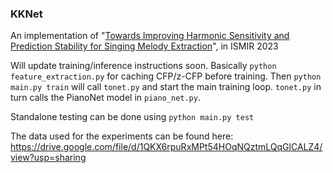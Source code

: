 ### KKNet

An implementation of "[Towards Improving Harmonic Sensitivity and Prediction Stability for Singing Melody Extraction](https://arxiv.org/abs/2308.02723)", in ISMIR 2023

Will update training/inference instructions soon. Basically ``python feature_extraction.py`` for caching CFP/z-CFP before training. Then ``python main.py train`` will call ``tonet.py`` and start the main training loop. ``tonet.py`` in turn calls the PianoNet model in ``piano_net.py``.

Standalone testing can be done using ``python main.py test``

The data used for the experiments can be found here: https://drive.google.com/file/d/1QKX6rpuRxMPt54HOqNQztmLQqGlCALZ4/view?usp=sharing

